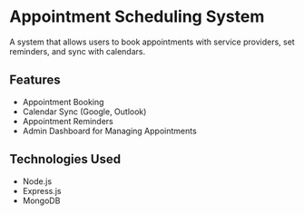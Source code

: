 # Appointment Scheduling System

A system that allows users to book appointments with service providers, set reminders, and sync with calendars.

## Features
- Appointment Booking
- Calendar Sync (Google, Outlook)
- Appointment Reminders
- Admin Dashboard for Managing Appointments

## Technologies Used
- Node.js
- Express.js
- MongoDB

